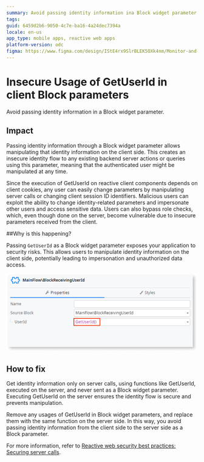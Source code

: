 ```yaml
---
summary: Avoid passing identity information ina Block widget parameter. 
tags: 
guid: 6459d2b6-9050-4c7e-ba16-4a24dec7394a
locale: en-us
app_type: mobile apps, reactive web apps
platform-version: odc
figma: https://www.figma.com/design/IStE4rx9SlrBLEK5OXk4nm/Monitor-and-troubleshoot-apps?node-id=3525-387&node-type=CANVAS&t=fro20soaPpjjIXwf-0
---
```


# Insecure Usage of GetUserId in client Block parameters

Avoid passing identity information in a Block widget parameter.

## Impact

Passing identity information through a Block widget parameter allows manipulating that identity information on the client side. This creates an insecure identity flow to any existing backend server actions or queries using this parameter, meaning that the authenticated user might be manipulated at any time.

Since the execution of GetUserId on reactive client components depends on client cookies, any user can easily change parameters by manipulating server calls or changing client session ID identifiers. Malicious users can exploit the ability to change identity-related parameters and impersonate other users and access sensitive data. Users can also bypass role checks, which, even though done on the server, become vulnerable due to insecure parameters received from the client.

##Why is this happening?

Passing `GetUserId` as a Block widget parameter exposes your application to security risks. This allows users to manipulate identity information on the client side, potentially leading to impersonation and unauthorized data access.

![Screenshot of a Block widget parameter configuration showing GetUserId() as the value for the UserId parameter.](images/odcs-block-widget-param.png "Block Widget Parameter with GetUserId")

## How to fix

Get identity information only on server calls, using functions like GetUserId, executed on the server, and never sent as a Block widget parameter. Executing GetUserId on the server ensures the identity flow is secure and prevents manipulation.

Remove any usages of GetUserId in Block widget parameters, and replace them with the same function on the server side. In this way, you avoid passing identity information from the client side to the server side as a Block parameter.

For more information, refer to [Reactive web security best practices: Securing server calls](https://success.outsystems.com/documentation/best_practices/security/reactive_web_security_best_practices/).
